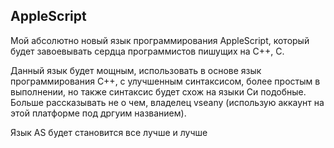 ## AppleScript 

Мой абсолютно новый язык программирования AppleScript, который будет завоевывать сердца программистов пишущих на C++, C. 

Данный язык будет мощным, использовать в основе язык программирования C++, с улучшенным синтаксисом, более простым в выполнении, но  также синтаксис будет схож на языки Си подобные. Больше рассказывать не о чем, владелец vseany (использую аккаунт на этой платформе под дргуим названием). 

Язык AS будет становится все лучше и лучше
